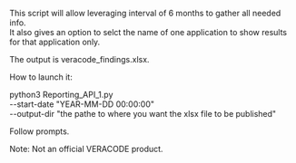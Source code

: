 This script will allow leveraging interval of 6 months to gather all needed info.  
It also gives an option to selct the name of one application to show results for that application only.

The output is veracode_findings.xlsx.

How to launch it:

  python3 Reporting_API_1.py \
  --start-date "YEAR-MM-DD 00:00:00" \
  --output-dir "the pathe to where you want the xlsx file to be published"

  Follow prompts.

  Note: Not an official VERACODE product.
